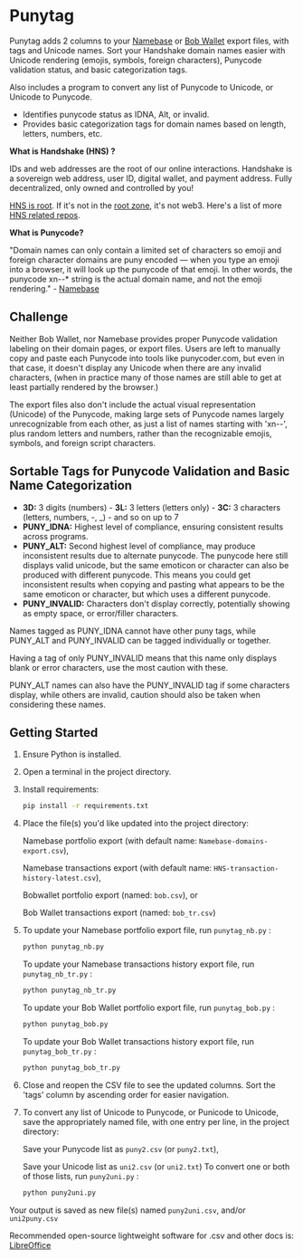 # Punytag

Punytag adds 2 columns to your [Namebase](https://namebase.io) or [Bob Wallet](https://github.com/kyokan/bob-wallet) export files, with tags and Unicode names. Sort your Handshake domain names easier with Unicode rendering (emojis, symbols, foreign characters), Punycode validation status, and basic categorization tags.

Also includes a program to convert any list of Punycode to Unicode, or Unicode to Punycode.

- Identifies punycode status as IDNA, Alt, or invalid.
- Provides basic categorization tags for domain names based on length, letters, numbers, etc.

**What is Handshake (HNS) ?**

IDs and web addresses are the root of our online interactions. Handshake is a sovereign web address, user ID, digital wallet, and payment address. Fully decentralized, only owned and controlled by you!

[HNS is root](https://youtu.be/mhANHB6_lRU&t=28). If it's not in the [root zone](https://en.wikipedia.org/wiki/Alternative_DNS_root#Handshake), it's not web3. Here's a list of more [HNS related repos](https://github.com/stars/i1li/lists/hns).

**What is Punycode?**

"Domain names can only contain a limited set of characters so emoji and foreign character domains are puny encoded — when you type an emoji into a browser, it will look up the punycode of that emoji. In other words, the punycode xn--* string is the actual domain name, and not the emoji rendering." - [Namebase](https://support.namebase.io/en/articles/6770813-why-do-emoji-domains-begin-with-xn-strings)

## Challenge

Neither Bob Wallet, nor Namebase provides proper Punycode validation labeling on their domain pages, or export files. Users are left to manually copy and paste each Punycode into tools like punycoder.com, but even in that case, it doesn't display any Unicode when there are any invalid characters, (when in practice many of those names are still able to get at least partially rendered by the browser.)

The export files also don't include the actual visual representation (Unicode) of the Punycode, making large sets of Punycode names largely unrecognizable from each other, as just a list of names starting with 'xn--', plus random letters and numbers, rather than the recognizable emojis, symbols, and foreign script characters.

## Sortable Tags for Punycode Validation and Basic Name Categorization

- **3D:** 3 digits (numbers) - **3L:** 3 letters (letters only) - **3C:** 3 characters (letters, numbers, -, _) - and so on up to 7
- **PUNY_IDNA:** Highest level of compliance, ensuring consistent results across programs.
- **PUNY_ALT:** Second highest level of compliance, may produce inconsistent results due to alternate punycode. The punycode here still displays valid unicode, but the same emoticon or character can also be produced with different punycode. This means you could get inconsistent results when copying and pasting what appears to be the same emoticon or character, but which uses a different punycode.
- **PUNY_INVALID:** Characters don't display correctly, potentially showing as empty space, or error/filler characters.

Names tagged as PUNY_IDNA cannot have other puny tags, while PUNY_ALT and PUNY_INVALID can be tagged individually or together.

Having a tag of only PUNY_INVALID means that this name only displays blank or error characters, use the most caution with these.

PUNY_ALT names can also have the PUNY_INVALID tag if some characters display, while others are invalid, caution should also be taken when considering these names.

## Getting Started

1. Ensure Python is installed.
2. Open a terminal in the project directory.
3. Install requirements:
    ```bash
    pip install -r requirements.txt
    ```
4. Place the file(s) you'd like updated into the project directory:
   
   Namebase portfolio export (with default name: `Namebase-domains-export.csv`),
   
   Namebase transactions export (with default name: `HNS-transaction-history-latest.csv`),
   
   Bobwallet portfolio export (named: `bob.csv`), or
   
   Bob Wallet transactions export (named: `bob_tr.csv`)
5. To update your Namebase portfolio export file, run `punytag_nb.py` :
    ```bash
    python punytag_nb.py
    ```
   To update your Namebase transactions history export file, run `punytag_nb_tr.py` :
    ```bash
    python punytag_nb_tr.py
    ```
    To update your Bob Wallet portfolio export file, run `punytag_bob.py` :
    ```bash
    python punytag_bob.py
    ```
   To update your Bob Wallet transactions history export file, run `punytag_bob_tr.py` :
    ```bash
    python punytag_bob_tr.py
    ```
6.  Close and reopen the CSV file to see the updated columns. Sort the 'tags' column by ascending order for easier navigation.


7.  To convert any list of Unicode to Punycode, or Punicode to Unicode, save the appropriately named file, with one entry per line, in the project directory:

    Save your Punycode list as `puny2.csv` (or `puny2.txt`),

    Save your Unicode list as `uni2.csv` (or `uni2.txt`)
    To convert one or both of those lists, run `puny2uni.py` :
    ```bash
    python puny2uni.py
    ```

    
Your output is saved as new file(s) named `puny2uni.csv`, and/or `uni2puny.csv`


Recommended open-source lightweight software for .csv and other docs is: [LibreOffice](https://www.libreoffice.org)

